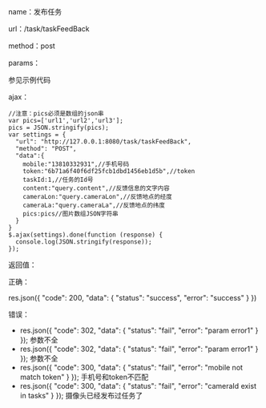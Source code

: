 name：发布任务

url：/task/taskFeedBack

method：post

params：

参见示例代码

ajax：

```
//注意：pics必须是数组的json串
var pics=['url1','url2','url3'];
pics = JSON.stringify(pics);
var settings = {
  "url": "http://127.0.0.1:8080/task/taskFeedBack",
  "method": "POST",
  "data":{
    mobile:"13810332931",//手机号码
    token:"6b71a6f40f6df25fcb1dbd1456eb1d5b",//token
    taskId:1,//任务的Id号
    content:"query.content",//反馈信息的文字内容
    cameraLon:"query.cameraLon",//反馈地点的经度
    cameraLa:"query.cameraLa",//反馈地点的纬度
    pics:pics//图片数组JSON字符串
  }
}
$.ajax(settings).done(function (response) {
  console.log(JSON.stringify(response));
});
```

返回值：

正确：

res.json({ "code": 200, "data": { "status": "success", "error": "success" } })

错误：

* res.json({ "code": 302, "data": { "status": "fail", "error": "param error1" } }); 参数不全
* res.json({ "code": 302, "data": { "status": "fail", "error": "param error1" } }); 参数不全
* res.json({ "code": 300, "data": { "status": "fail", "error": "mobile not match token" } }); 手机号和token不匹配
* res.json({ "code": 300, "data": { "status": "fail", "error": "cameraId exist in tasks" } }); 摄像头已经发布过任务了 